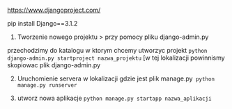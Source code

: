 https://www.djangoproject.com/

pip install Django==3.1.2

1. Tworzenie nowego projektu > przy pomocy pliku django-admin.py

przechodzimy do katalogu w ktorym chcemy utworzyc projekt ```python django-admin.py startproject nazwa_projektu```  [w tej lokalizacji powinnismy skopiowac plik django-admin.py

2. Uruchomienie servera w lokalizacji gdzie jest plik manage.py``` python manage.py runserver```

3. utworz nowa aplikacje  ```python manage.py startapp nazwa_aplikacji```
